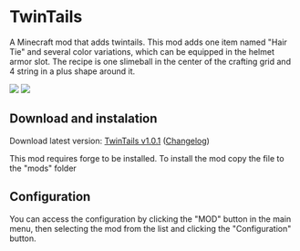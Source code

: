 # TwinTails

A Minecraft mod that adds twintails. This mod adds one item named "Hair Tie" and several color variations, which can be equipped in the helmet armor slot. The recipe is one slimeball in the center of the crafting grid and 4 string in a plus shape around it.

![](https://github.com/hea3ven/TwinTails/blob/master/twintails_ingame.png)
![](https://github.com/hea3ven/TwinTails/blob/master/twintails_ingame2.png)

## Download and instalation

Download latest version: [TwinTails v1.0.1](http://www.mediafire.com/download/ms95d72ugxhez6o/twintails-1.0.1.jar) ([Changelog](https://github.com/hea3ven/TwinTails/blob/master/CHANGELOG))

This mod requires forge to be installed.
To install the mod copy the file to the "mods" folder

## Configuration

You can access the configuration by clicking the "MOD" button in the main menu, then selecting the mod from the list and clicking the "Configuration" button.
